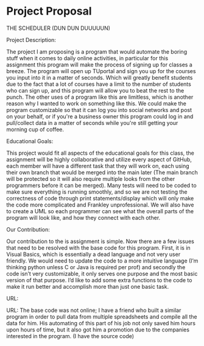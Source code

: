 # Project Proposal

THE SCHEDULER (DUN DUN DUUUUUN) 

Project Description: 

The project I am proposing is a program that would automate the boring stuff when it comes to daily online activities, in particular for this assignment this program will make the process of signing up for classes a breeze. The program will open up TUportal and sign you up for the courses you input into it in a matter of seconds. Which will greatly benefit students due to the fact that a lot of courses have a limit to the number of students who can sign up, and this program will allow you to beat the rest to the punch. The other uses of a program like this are limitless, which is another reason why I wanted to work on something like this. We could make the program customizable so that it can log you into social networks and post on your behalf, or if you're a business owner this program could log in and pull/collect data in a matter of seconds while you're still getting your morning cup of coffee. 

 

Educational Goals: 

This project would fit all aspects of the educational goals for this class, the assignment will be highly collaborative and utilize every aspect of GitHub, each member will have a different task that they will work on, each using their own branch that would be merged into the main later (The main branch will be protected so it will also require multiple looks from the other programmers before it can be merged). Many tests will need to be coded to make sure everything is running smoothly, and so we are not testing the correctness of code through print statements/display which will only make the code more complicated and Frankley unprofessional. We will also have to create a UML so each programmer can see what the overall parts of the program will look like, and how they connect with each other.  

 

Our Contribution: 

Our contribution to the is assignment is simple. Now there are a few issues that need to be resolved with the base code for this program. First, it is in Visual Basics, which is essentially a dead language and not very user friendly. We would need to update the code to a more intuitive language (I’m thinking python unless C or Java is required per prof) and secondly the code isn’t very customizable, it only serves one purpose and the most basic version of that purpose. I’d like to add some extra functions to the code to make it run better and accomplish more than just one basic task. 

 

URL: 

URL: The base code was not online; I have a friend who built a similar program in order to pull data from multiple spreadsheets and compile all the data for him. His automating of this part of his job not only saved him hours upon hours of time, but it also got him a promotion due to the companies interested in the program. (I have the source code) 
